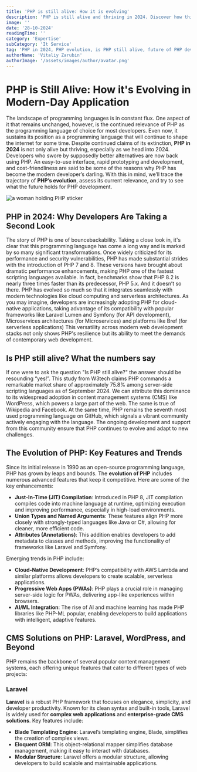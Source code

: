 ```yaml
---
title: 'PHP is still alive: How it is evolving'
description: 'PHP is still alive and thriving in 2024. Discover how this programming language is evolving to stay relevant in web development and beyond.'
image: ''
date: '28-10-2024'
readingTime: ''
category: 'Expertise'
subCategory: 'It Service'
tag: 'PHP in 2024, PHP evolution, is PHP still alive, future of PHP development'
authorName: 'Vitaliy Zarubin'
authorImage: '/assets/images/author/avatar.png'
---
```


# PHP is Still Alive: How it's Evolving in Modern-Day Application

The landscape of programming languages is in constant flux. One aspect of it that remains unchanged, however, is the continued relevance of PHP as the programming language of choice for most developers. Even now, it sustains its position as a programming language that will continue to shape the internet for some time.
Despite continued claims of its extinction, **PHP in 2024** is not only alive but thriving, especially as we head into 2024. Developers who swore by supposedly better alternatives are now back using PHP. An easy-to-use interface, rapid prototyping and development, and cost-friendliness are said to be some of the reasons why PHP has become the modern developer’s darling.
With this in mind, we’ll trace the trajectory of **PHP’s evolution**, assess its current relevance, and try to see what the future holds for PHP development.

![a woman holding PHP sticker](https://imgur.com/PEug7iO.jpg)

## PHP in 2024: Why Developers Are Taking a Second Look

The story of PHP is one of bouncebackability. Taking a close look in, it's clear that this programming language has come a long way and is marked by so many significant transformations. Once widely criticized for its performance and security vulnerabilities, PHP has made substantial strides with the introduction of PHP 7 and 8.
These versions have brought about dramatic performance enhancements, making PHP one of the fastest scripting languages available. In fact, benchmarks show that PHP 8.2 is nearly three times faster than its predecessor, PHP 5.x.
And it doesn’t so there. PHP has evolved so much so that it integrates seamlessly with modern technologies like cloud computing and serverless architectures. As you may imagine, developers are increasingly adopting PHP for cloud-native applications, taking advantage of its compatibility with popular frameworks like Laravel Lumen and Symfony (for API development), Microservices architectures (for Microservices) and platforms like Bref (for serverless applications)
This versatility across modern web development stacks not only shows PHP's resilience but its ability to meet the demands of contemporary web development.

## Is PHP still alive? What the numbers say

If one were to ask the question "Is PHP still alive?" the answer should be resounding “yes!”. This study from W3tech claims PHP commands a remarkable market share of approximately 75.8% among server-side scripting languages as of September 2024. We can attribute this dominance to its widespread adoption in content management systems (CMS) like WordPress, which powers a large part of the web. The same is true of Wikipedia and Facebook.
At the same time, PHP remains the seventh most used programming language on GitHub, which signals a vibrant community actively engaging with the language. The ongoing development and support from this community ensure that PHP continues to evolve and adapt to new challenges.

## The Evolution of PHP: Key Features and Trends

Since its initial release in 1990 as an open-source programming language, PHP has grown by leaps and bounds. The **evolution of PHP** includes numerous advanced features that keep it competitive. Here are some of the key enhancements:

- **Just-In-Time (JIT) Compilation**: Introduced in PHP 8, JIT compilation compiles code into machine language at runtime, optimizing execution and improving performance, especially in high-load environments.
- **Union Types and Named Arguments**: These features align PHP more closely with strongly-typed languages like Java or C#, allowing for cleaner, more efficient code.
- **Attributes (Annotations)**: This addition enables developers to add metadata to classes and methods, improving the functionality of frameworks like Laravel and Symfony.

Emerging trends in PHP include:

- **Cloud-Native Development**: PHP’s compatibility with AWS Lambda and similar platforms allows developers to create scalable, serverless applications.
- **Progressive Web Apps (PWAs)**: PHP plays a crucial role in managing server-side logic for PWAs, delivering app-like experiences within browsers.
- **AI/ML Integration**: The rise of AI and machine learning has made PHP libraries like PHP-ML popular, enabling developers to build applications with intelligent, adaptive features.

## CMS Solutions on PHP: Laravel, WordPress, and Beyond

PHP remains the backbone of several popular content management systems, each offering unique features that cater to different types of web projects:

### Laravel

**Laravel** is a robust PHP framework that focuses on elegance, simplicity, and developer productivity. Known for its clean syntax and built-in tools, Laravel is widely used for **complex web applications** and **enterprise-grade CMS solutions**. Key features include:

- **Blade Templating Engine**: Laravel’s templating engine, Blade, simplifies the creation of complex views.
- **Eloquent ORM**: This object-relational mapper simplifies database management, making it easy to interact with databases.
- **Modular Structure**: Laravel offers a modular structure, allowing developers to build scalable and maintainable applications.
